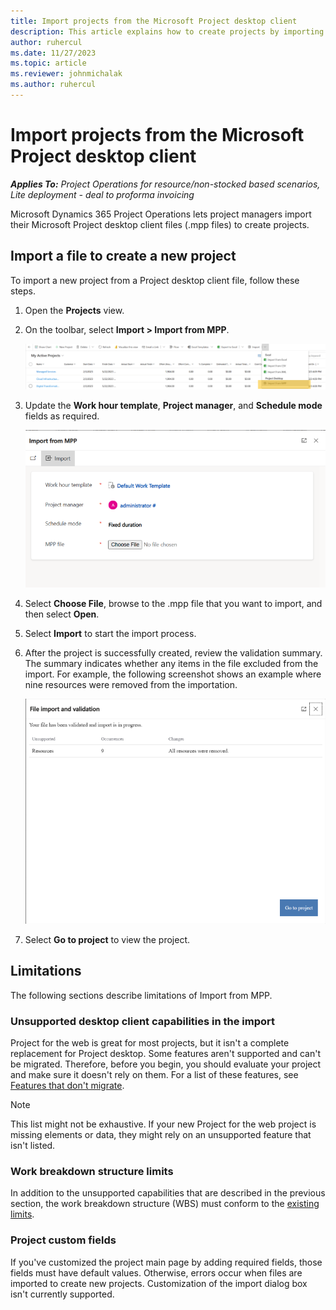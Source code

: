 ```yaml
---
title: Import projects from the Microsoft Project desktop client
description: This article explains how to create projects by importing Microsoft Project desktop files.
author: ruhercul
ms.date: 11/27/2023
ms.topic: article
ms.reviewer: johnmichalak
ms.author: ruhercul
---
```


# Import projects from the Microsoft Project desktop client

_**Applies To:** Project Operations for resource/non-stocked based scenarios, Lite deployment - deal to proforma invoicing_

Microsoft Dynamics 365 Project Operations lets project managers import their Microsoft Project desktop client files (.mpp files) to create projects.

## Import a file to create a new project

To import a new project from a Project desktop client file, follow these steps.

1. Open the **Projects** view.
1. On the toolbar, select **Import \> Import from MPP**.

    ![My Active Projects list.](media/importribbonaction.png)

1. Update the **Work hour template**, **Project manager**, and **Schedule mode** fields as required.

    ![Import from MPP dialog box.](media/importdialog.png)

1. Select **Choose File**, browse to the .mpp file that you want to import, and then select **Open**.
1. Select **Import** to start the import process.
1. After the project is successfully created, review the validation summary. The summary indicates whether any items in the file excluded from the import. For example, the following screenshot shows an example where nine resources were removed from the importation.

    ![File import and validation dialog box.](media/importsummary.png)

1. Select **Go to project** to view the project.

## Limitations
The following sections describe limitations of Import from MPP. 

### Unsupported desktop client capabilities in the import

Project for the web is great for most projects, but it isn't a complete replacement for Project desktop. Some features aren't supported and can't be migrated. Therefore, before you begin, you should evaluate your project and make sure it doesn't rely on them. For a list of these features, see [Features that don't migrate](https://support.microsoft.com/office/move-your-project-from-project-desktop-to-project-for-the-web-143ab391-002e-451a-aedb-3b6fa1f6ab8b#bkmk_featuresthatdontmigrate).

> [!NOTE]
> This list might not be exhaustive. If your new Project for the web project is missing elements or data, they might rely on an unsupported feature that isn't listed.

### Work breakdown structure limits

In addition to the unsupported capabilities that are described in the previous section, the work breakdown structure (WBS) must conform to the [existing limits](project-and-task-limitations.md).

### Project custom fields

If you've customized the project main page by adding required fields, those fields must have default values. Otherwise, errors occur when files are imported to create new projects. Customization of the import dialog box isn't currently supported.
